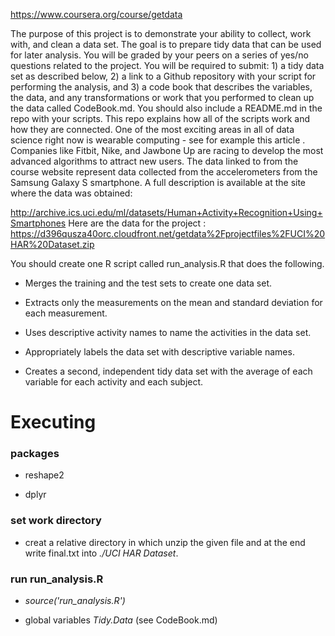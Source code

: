 <https://www.coursera.org/course/getdata>

The purpose of this project is to demonstrate your ability to collect, work with, and clean a data set. The goal is to prepare tidy data that can be used for later analysis. You will be graded by your peers on a series of yes/no questions related to the project. You will be required to submit: 1) a tidy data set as described below, 2) a link to a Github repository with your script for performing the analysis, and 3) a code book that describes the variables, the data, and any transformations or work that you performed to clean up the data called CodeBook.md. You should also include a README.md in the repo with your scripts. This repo explains how all of the scripts work and how they are connected. One of the most exciting areas in all of data science right now is wearable computing - see for example this article . Companies like Fitbit, Nike, and Jawbone Up are racing to develop the most advanced algorithms to attract new users. The data linked to from the course website represent data collected from the accelerometers from the Samsung Galaxy S smartphone. A full description is available at the site where the data was obtained:

<http://archive.ics.uci.edu/ml/datasets/Human+Activity+Recognition+Using+Smartphones> Here are the data for the project : <https://d396qusza40orc.cloudfront.net/getdata%2Fprojectfiles%2FUCI%20HAR%20Dataset.zip>

You should create one R script called run\_analysis.R that does the following.

-   Merges the training and the test sets to create one data set.

-   Extracts only the measurements on the mean and standard deviation for each measurement.

-   Uses descriptive activity names to name the activities in the data set.

-   Appropriately labels the data set with descriptive variable names.

-   Creates a second, independent tidy data set with the average of each variable for each activity and each subject.

Executing
=========

### packages

-   reshape2

-   dplyr

### set work directory

-   creat a relative directory in which unzip the given file and at the end write final.txt into *./UCI HAR Dataset*.

### run run\_analysis.R

-   *source('run\_analysis.R')*

-   global variables *Tidy.Data* (see CodeBook.md)
